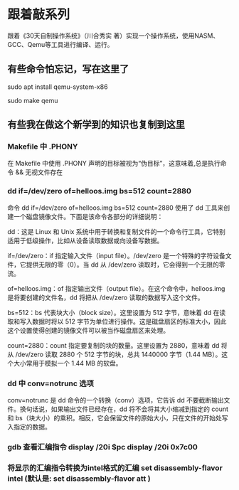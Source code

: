 # 跟着敲系列
跟着《30天自制操作系统》（川合秀实 著）实现一个操作系统，使用NASM、GCC、Qemu等工具进行编译、运行。

## 有些命令怕忘记，写在这里了

sudo apt install qemu-system-x86

sudo make qemu

## 有些我在做这个新学到的知识也复制到这里
### Makefile 中 .PHONY
在 Makefile 中使用 .PHONY 声明的目标被视为“伪目标”，这意味着,总是执行命令 && 无视文件存在
### dd if=/dev/zero of=helloos.img bs=512 count=2880
命令 dd if=/dev/zero of=helloos.img bs=512 count=2880 使用了 dd 工具来创建一个磁盘镜像文件。下面是该命令各部分的详细说明：

dd：这是 Linux 和 Unix 系统中用于转换和复制文件的一个命令行工具，它特别适用于低级操作，比如从设备读取数据或向设备写数据。

if=/dev/zero：if 指定输入文件（input file）。/dev/zero 是一个特殊的字符设备文件，它提供无限的零（0）。当 dd 从 /dev/zero 读取时，它会得到一个无限的零流。

of=helloos.img：of 指定输出文件（output file）。在这个命令中，helloos.img 是将要创建的文件名，dd 将把从 /dev/zero 读取的数据写入这个文件。

bs=512：bs 代表块大小（block size）。这里设置为 512 字节，意味着 dd 在读取和写入数据时将以 512 字节为单位进行操作。这是磁盘扇区的标准大小，因此这个设置使得创建的镜像文件可以被当作磁盘扇区来处理。

count=2880：count 指定要复制的块的数量。这里设置为 2880，意味着 dd 将从 /dev/zero 读取 2880 个 512 字节的块，总共 1440000 字节（1.44 MB）。这个大小常用于模拟一个 1.44 MB 的软盘。
### dd 中 conv=notrunc 选项
conv=notrunc 是 dd 命令的一个转换（conv）选项，它告诉 dd 不要截断输出文件。换句话说，如果输出文件已经存在，dd 将不会将其大小缩减到指定的 count 和 bs（块大小）的乘积。相反，它会保留文件的原始大小，只在文件的开始处写入指定的数据。
### gdb 查看汇编指令 display /20i $pc display /20i 0x7c00
### 将显示的汇编指令转换为intel格式的汇编 set disassembly-flavor intel (默认是: set disassembly-flavor att )